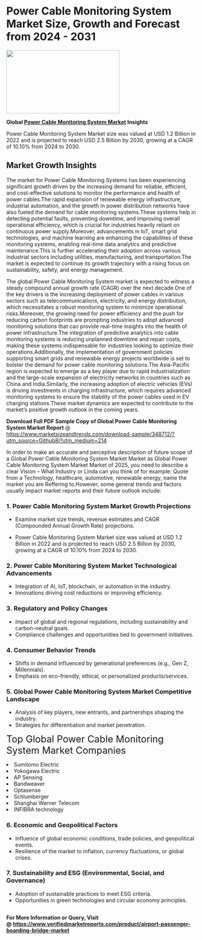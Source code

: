 <H1>Power Cable Monitoring System Market Size, Growth and Forecast from 2024 - 2031</H1><img class="aligncenter size-medium wp-image-584254" src="https://thirdeyenews.in/wp-content/uploads/2024/09/Global-Market-Research-300x168.jpeg" alt="" width="300" height="168" /><p><strong>Global&nbsp;<a href="https://www.marketsizeandtrends.com/download-sample/348712/?utm_source=Github8j?utm_medium=214">Power Cable Monitoring System Market</a> Insights</strong></p><p>Power Cable Monitoring System Market size was valued at USD 1.2 Billion in 2022 and is projected to reach USD 2.5 Billion by 2030, growing at a CAGR of 10.10% from 2024 to 2030.</p><p><h2>Market Growth Insights</h2> <p>The market for Power Cable Monitoring Systems has been experiencing significant growth driven by the increasing demand for reliable, efficient, and cost-effective solutions to monitor the performance and health of power cables.The rapid expansion of renewable energy infrastructure, industrial automation, and the growth in power distribution networks have also fueled the demand for cable monitoring systems.These systems help in detecting potential faults, preventing downtime, and improving overall operational efficiency, which is crucial for industries heavily reliant on continuous power supply.Moreover, advancements in IoT, smart grid technologies, and machine learning are enhancing the capabilities of these monitoring systems, enabling real-time data analytics and predictive maintenance.This is further accelerating their adoption across various industrial sectors including utilities, manufacturing, and transportation.The market is expected to continue its growth trajectory with a rising focus on sustainability, safety, and energy management.</p> <p>The global Power Cable Monitoring System market is expected to witness a steady compound annual growth rate (CAGR) over the next decade.One of the key drivers is the increasing deployment of power cables in various sectors such as telecommunications, electricity, and energy distribution, which necessitates a robust monitoring system to minimize operational risks.Moreover, the growing need for power efficiency and the push for reducing carbon footprints are prompting industries to adopt advanced monitoring solutions that can provide real-time insights into the health of power infrastructure.The integration of predictive analytics into cable monitoring systems is reducing unplanned downtime and repair costs, making these systems indispensable for industries looking to optimize their operations.Additionally, the implementation of government policies supporting smart grids and renewable energy projects worldwide is set to bolster the demand for power cable monitoring solutions.The Asia-Pacific region is expected to emerge as a key player due to rapid industrialization and the large-scale expansion of electricity networks in countries such as China and India.Similarly, the increasing adoption of electric vehicles (EVs) is driving investments in charging infrastructure, which requires advanced monitoring systems to ensure the stability of the power cables used in EV charging stations.These market dynamics are expected to contribute to the market’s positive growth outlook in the coming years.<p><span class=""><strong>Download Full PDF Sample Copy of Global Power Cable Monitoring System Market Report</strong> @ <a href="https://www.marketsizeandtrends.com/download-sample/348712/?utm_source=Github8j?utm_medium=214" target="_blank">https://www.marketsizeandtrends.com/download-sample/348712/?utm_source=Github8j?utm_medium=214</a></span></p><p>In order to make an accurate and perceptive description of future scope of a Global&nbsp;Power Cable Monitoring System Market Market as Global&nbsp;Power Cable Monitoring System Market Market of 2025, you need to describe a clear Vision &ndash; What Industry or Linda can you think of for example: Quote from a Technology, healthcare, automotive, renewable energy, name the market you are Reffering to.However, some general trends and factors usually impact market reports and their future outlook include:</p><h3>1.&nbsp;<strong>Power Cable Monitoring System Market Growth Projections</strong></h3><ul><li>Examine market size trends, revenue estimates and CAGR (Compounded Annual Growth Rate) projections.</li><li><p>Power Cable Monitoring System Market size was valued at USD 1.2 Billion in 2022 and is projected to reach USD 2.5 Billion by 2030, growing at a CAGR of 10.10% from 2024 to 2030.</p></li></ul><h3>2.&nbsp;<strong>Power Cable Monitoring System Market Technological Advancements</strong></h3><ul><li>Integration of AI, IoT, blockchain, or automation in the industry.</li><li>Innovations driving cost reductions or improving efficiency.</li></ul><h3>3.&nbsp;<strong>Regulatory and Policy Changes</strong></h3><ul><li>Impact of global and regional regulations, including sustainability and carbon-neutral goals.</li><li>Compliance challenges and opportunities tied to government initiatives.</li></ul><h3>4.&nbsp;<strong>Consumer Behavior Trends</strong></h3><ul><li>Shifts in demand influenced by generational preferences (e.g., Gen Z, Millennials).</li><li>Emphasis on eco-friendly, ethical, or personalized products/services.</li></ul><h3>5.&nbsp;<strong>Global Power Cable Monitoring System Market Competitive Landscape</strong></h3><ul><li>Analysis of key players, new entrants, and partnerships shaping the industry.</li><li>Strategies for differentiation and market penetration.</li></ul><p data-pm-slice="1 1 []"><span style="color: inherit; font-family: inherit; font-size: 25px;">Top Global Power Cable Monitoring System Market Companies</span></p><div class="" data-test-id=""><p><li>Sumitomo Electric</li><li> Yokogawa Electric</li><li> AP Sensing</li><li> Bandweaver</li><li> Optasense</li><li> Schlumberger</li><li> Shanghai Warner Telecom</li><li> INFIBRA technology</li></p></div><h3>6.&nbsp;<strong>Economic and Geopolitical Factors</strong></h3><ul><li>Influence of global economic conditions, trade policies, and geopolitical events.</li><li>Resilience of the market to inflation, currency fluctuations, or global crises.</li></ul><h3>7.&nbsp;<strong>Sustainability and ESG (Environmental, Social, and Governance)</strong></h3><ul><li>Adoption of sustainable practices to meet ESG criteria.</li><li>Opportunities in green technologies and circular economy principles.</li></ul><h2><strong style="font-size: 14px;">For More Information or Query, Visit @&nbsp;</strong><a style="background-color: #ffffff; font-size: 14px;" href="https://www.marketsizeandtrends.com/report/power-cable-monitoring-system-market/" target="_blank">https://www.verifiedmarketreports.com/product/airport-passenger-boarding-bridge-market</a></h2>